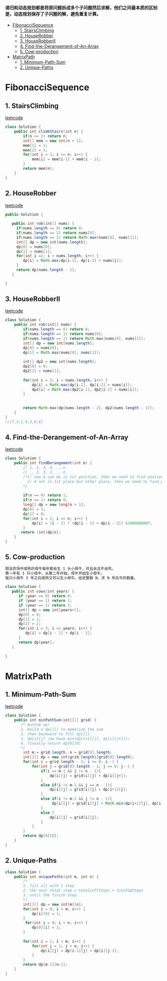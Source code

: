 #### 递归和动态规划都是将原问题拆成多个子问题然后求解，他们之间最本质的区别是，动态规划保存了子问题的解，避免重复计算。
<!-- GFM-TOC -->
* [FibonacciSequence](#FibonacciSequence)
    * [1. StairsClimbing](#1-StairsClimbing)
    * [2. HouseRobber](#2-HouseRobber)
    * [3. HouseRobberII](#3-HouseRobberII)
    * [4. Find-the-Derangement-of-An-Array](#4-Find-the-Derangement-of-An-Array)
    * [5. Cow-production](#5-Cow-production)
* [MatrixPath](#MatrixPath)
    * [1. Minimum-Path-Sum](#1-Minimum-Path-Sum)
    * [2. Unique-Paths](#2-Unique-Paths)




<!-- GFM-TOC -->

# FibonacciSequence

## 1. StairsClimbing
[leetcode](https://leetcode.com/problems/climbing-stairs/)
```java
class Solution {
    public int climbStairs(int n) {
        if(n <= 2) return n;
        int[] mem = new int[n + 1];
        mem[1] = 1;
        mem[2] = 2;
        for(int i = 3; i <= n; i++) {
            mem[i] = mem[i-1] + mem[i - 2];
        }
        return mem[n];
    }
}
```
## 2. HouseRobber
[leetcode](https://leetcode.com/problems/house-robber/description/)
```java
public Solution {
  
   public int rob(int[] nums) {
     if(nums.length == 0) return 0;
     if(nums.length == 1) return nums[0];
     if(nums.length == 2) return Math.max(nums[0], nums[1]);
     int[] dp = new int[nums.length];
     dp[0] = nums[0];
     dp[1] = nums[1];
     for(int i =2; i < nums.length; i++) {
        dp[i] = Math.max(dp[i-1], dp[i-2] + nums[i]);
     }
     return dp[nums.length - 1];
   }

}
```
## 3. HouseRobberII
[leetcode](https://leetcode.com/problems/house-robber-ii/description/)
```java
class Solution {
    public int rob(int[] nums) {
        if(nums.length == 0) return 0;
        if(nums.length == 1) return nums[0];
        if(nums.length == 2) return Math.max(nums[0], nums[1]);
        int[] dp = new int[nums.length];
        dp[0] = nums[0];
        dp[1] = Math.max(nums[0], nums[1]);
        
        int[] dp2 = new int[nums.length];
        dp2[0] = 0;
        dp2[1] = nums[1];
        
        for(int i = 2; i < nums.length; i++) {
            dp[i] = Math.max(dp[i-1], dp[i-2] + nums[i]);
            dp2[i] = Math.max(dp2[i-1], dp2[i-2] + nums[i]);
        }
        
       
        return Math.max(dp[nums.length - 2], dp2[nums.length - 1]);
    }
}
//[7,4,1,9,3,8,6]
```
## 4. Find-the-Derangement-of-An-Array
[leetcode](https://leetcode.com/problems/find-the-derangement-of-an-array/)
```java
class Solution {
    public int findDerangement(int n) {
        // 1, 2, 3, 4, ...n
        // _, 2, 3, 1, ...n
        /*1: now 4 can be in 1st position, then we need to find postions for rest of n-2 nums.
          2: 4 not in 1st place but other place, then we need to find pos for rest of n-1(except 1)
        */
        
        if(n == 0) return 1;
        if(n == 1) return 0;
        long[] dp = new long[n + 1];
        dp[0] = 1;
        dp[1] = 0;
        for(int i = 2; i <= n; i++) {
            dp[i] = (i - 1) * (dp[i - 1] + dp[i - 2]) %1000000007;    
        }
       return (int)dp[n];
    }
}
```
## 5. Cow-production
```html
假设农场中成熟的母牛每年都会生 1 头小母牛，并且永远不会死。
第一年有 1 只小母牛，从第二年开始，母牛开始生小母牛。
每只小母牛 3 年之后成熟又可以生小母牛。给定整数 N，求 N 年后牛的数量。
```
```java
class Solution {
   public int cows(int years) {
      if (year == 0) return 0;
      if (year == 1) return 1;
      if (year == 2) return 2;
      int[] dp = new int[years+1];
      dp[0] = 0;
      dp[1] = 1;
      dp[2] = 2;
      for(int i = 3; i <= years; i++) {
         dp[i] = dp[i - 1] + dp[i - 2];
      }
      return dp[year];
   }
 
}
```
# MatrixPath

## 1. Minimum-Path-Sum
[leetcode](https://leetcode.com/problems/minimum-path-sum/description/)
```java
class Solution {
    public int minPathSum(int[][] grid) {
       /* bottom up!  
       1. build a dp[][] to memorize the sum
       2. then backward to fill dp[][].
       3. dp[i][j] can have min(dp[i+1][j], dp[i][j+1]);
       4. finnally return dp[0][0]
       */
        int m = grid.length, n = grid[0].length;
        int[][] dp = new int[grid.length][grid[0].length];
        for(int i = grid.length - 1; i >= 0; i--) {
            for(int j = grid[0].length - 1; j >= 0; j--) {
                if(i == m-1 && j != n - 1){
                    dp[i][j] = grid[i][j] + dp[i][j+1];
                }
                else if(i != m-1 && j == n - 1){
                    dp[i][j] = grid[i][j] + dp[i+1][j];
                }
                else if(i != m-1 && j != n - 1){
                     dp[i][j] = grid[i][j] + Math.min(dp[i+1][j], dp[i][j+1]); 
                }
                else {
                    dp[i][j] = grid[i][j];
                }
            }
        }
        return dp[0][0];
    }
}
```
## 2. Unique-Paths
```java
class Solution {
    public int uniquePaths(int m, int n) {
        /*
        1. fill all with 1 step
        2. the next total step = totalLeftSteps + totalUpSteps
        3. until the finish step.
        */
        int[][] dp = new int[m][n];
        for(int i = 0; i < m; i++) {
            dp[i][0] = 1;
        }
         for(int i = 0; i < n; i++) {
            dp[0][i] = 1;
        }
        
        for(int i = 1; i < m; i++) {
            for(int j = 1; j < n; j++) {
                dp[i][j] = dp[i-1][j] + dp[i][j-1];
            }
        }
        return dp[m-1][n-1];
    }
}
```
